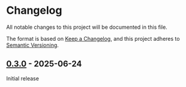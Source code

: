 # Changelog

All notable changes to this project will be documented in this file.

The format is based on [Keep a Changelog](https://keepachangelog.com/en/1.0.0/), and this project adheres to [Semantic Versioning](https://semver.org/spec/v2.0.0.html).

## [0.3.0][0.3.0] - 2025-06-24

Initial release

[0.3.0]: https://github.com/0xced/nugraph/compare/b581197c8849922788f3e79fd88b417a8ca18db6...0.3.0
